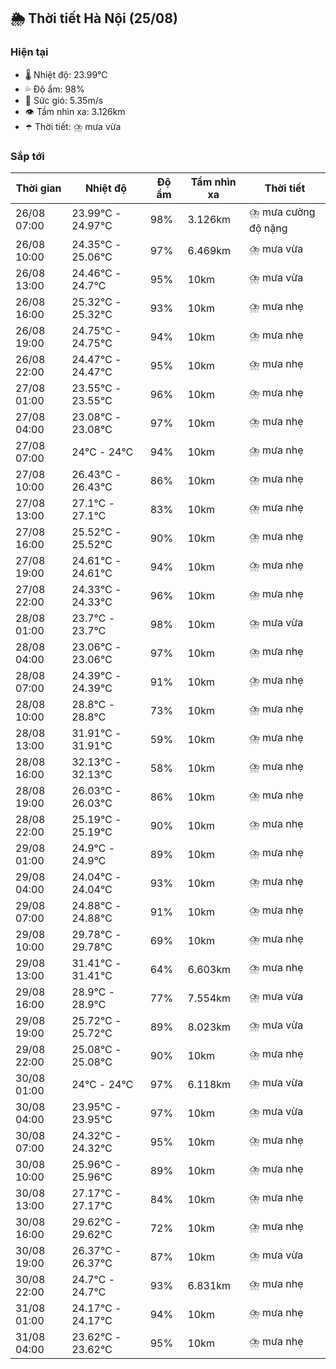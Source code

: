 ## 🌦️ Thời tiết Hà Nội (25/08)

### Hiện tại

- 🌡️ Nhiệt độ: 23.99℃
- 💦 Độ ẩm: 98%
- 💨 Sức gió: 5.35m/s
- 👁️ Tầm nhìn xa: 3.126km
- ☂️ Thời tiết: ⛈️ mưa vừa

### Sắp tới

| Thời gian | Nhiệt độ | Độ ẩm | Tầm nhìn xa | Thời tiết |
| --- | --- | --- | --- | --- |
| 26/08 07:00 | 23.99℃ - 24.97℃ | 98% | 3.126km | ⛈️ mưa cường độ nặng |
| 26/08 10:00 | 24.35℃ - 25.06℃ | 97% | 6.469km | ⛈️ mưa vừa |
| 26/08 13:00 | 24.46℃ - 24.7℃ | 95% | 10km | ⛈️ mưa vừa |
| 26/08 16:00 | 25.32℃ - 25.32℃ | 93% | 10km | ⛈️ mưa nhẹ |
| 26/08 19:00 | 24.75℃ - 24.75℃ | 94% | 10km | ⛈️ mưa nhẹ |
| 26/08 22:00 | 24.47℃ - 24.47℃ | 95% | 10km | ⛈️ mưa nhẹ |
| 27/08 01:00 | 23.55℃ - 23.55℃ | 96% | 10km | ⛈️ mưa nhẹ |
| 27/08 04:00 | 23.08℃ - 23.08℃ | 97% | 10km | ⛈️ mưa nhẹ |
| 27/08 07:00 | 24℃ - 24℃ | 94% | 10km | ⛈️ mưa nhẹ |
| 27/08 10:00 | 26.43℃ - 26.43℃ | 86% | 10km | ⛈️ mưa nhẹ |
| 27/08 13:00 | 27.1℃ - 27.1℃ | 83% | 10km | ⛈️ mưa nhẹ |
| 27/08 16:00 | 25.52℃ - 25.52℃ | 90% | 10km | ⛈️ mưa nhẹ |
| 27/08 19:00 | 24.61℃ - 24.61℃ | 94% | 10km | ⛈️ mưa nhẹ |
| 27/08 22:00 | 24.33℃ - 24.33℃ | 96% | 10km | ⛈️ mưa nhẹ |
| 28/08 01:00 | 23.7℃ - 23.7℃ | 98% | 10km | ⛈️ mưa vừa |
| 28/08 04:00 | 23.06℃ - 23.06℃ | 97% | 10km | ⛈️ mưa nhẹ |
| 28/08 07:00 | 24.39℃ - 24.39℃ | 91% | 10km | ⛈️ mưa nhẹ |
| 28/08 10:00 | 28.8℃ - 28.8℃ | 73% | 10km | ⛈️ mưa nhẹ |
| 28/08 13:00 | 31.91℃ - 31.91℃ | 59% | 10km | ⛈️ mưa nhẹ |
| 28/08 16:00 | 32.13℃ - 32.13℃ | 58% | 10km | ⛈️ mưa nhẹ |
| 28/08 19:00 | 26.03℃ - 26.03℃ | 86% | 10km | ⛈️ mưa nhẹ |
| 28/08 22:00 | 25.19℃ - 25.19℃ | 90% | 10km | ⛈️ mưa nhẹ |
| 29/08 01:00 | 24.9℃ - 24.9℃ | 89% | 10km | ⛈️ mưa nhẹ |
| 29/08 04:00 | 24.04℃ - 24.04℃ | 93% | 10km | ⛈️ mưa nhẹ |
| 29/08 07:00 | 24.88℃ - 24.88℃ | 91% | 10km | ⛈️ mưa nhẹ |
| 29/08 10:00 | 29.78℃ - 29.78℃ | 69% | 10km | ⛈️ mưa nhẹ |
| 29/08 13:00 | 31.41℃ - 31.41℃ | 64% | 6.603km | ⛈️ mưa nhẹ |
| 29/08 16:00 | 28.9℃ - 28.9℃ | 77% | 7.554km | ⛈️ mưa vừa |
| 29/08 19:00 | 25.72℃ - 25.72℃ | 89% | 8.023km | ⛈️ mưa vừa |
| 29/08 22:00 | 25.08℃ - 25.08℃ | 90% | 10km | ⛈️ mưa nhẹ |
| 30/08 01:00 | 24℃ - 24℃ | 97% | 6.118km | ⛈️ mưa vừa |
| 30/08 04:00 | 23.95℃ - 23.95℃ | 97% | 10km | ⛈️ mưa vừa |
| 30/08 07:00 | 24.32℃ - 24.32℃ | 95% | 10km | ⛈️ mưa nhẹ |
| 30/08 10:00 | 25.96℃ - 25.96℃ | 89% | 10km | ⛈️ mưa nhẹ |
| 30/08 13:00 | 27.17℃ - 27.17℃ | 84% | 10km | ⛈️ mưa nhẹ |
| 30/08 16:00 | 29.62℃ - 29.62℃ | 72% | 10km | ⛈️ mưa nhẹ |
| 30/08 19:00 | 26.37℃ - 26.37℃ | 87% | 10km | ⛈️ mưa vừa |
| 30/08 22:00 | 24.7℃ - 24.7℃ | 93% | 6.831km | ⛈️ mưa nhẹ |
| 31/08 01:00 | 24.17℃ - 24.17℃ | 94% | 10km | ⛈️ mưa nhẹ |
| 31/08 04:00 | 23.62℃ - 23.62℃ | 95% | 10km | ⛈️ mưa nhẹ |

